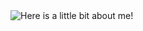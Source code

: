<img src="https://github.com/siddarth-c/siddarth-c/blob/main/github2.gif" alt="Here is a little bit about me!">
